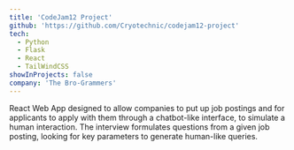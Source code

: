 ```yaml
---
title: 'CodeJam12 Project'
github: 'https://github.com/Cryotechnic/codejam12-project'
tech:
  - Python
  - Flask
  - React
  - TailWindCSS
showInProjects: false
company: 'The Bro-Grammers'
---
```


React Web App designed to allow companies to put up job postings and for applicants to apply with them through a chatbot-like interface, to simulate a human interaction. The interview formulates questions from a given job posting, looking for key parameters to generate human-like queries.
